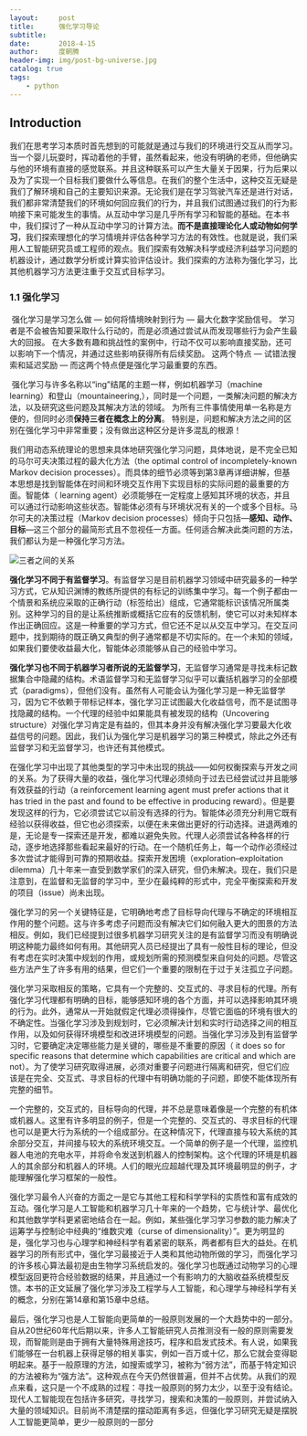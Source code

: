 ```yaml
---
layout:     post
title:      强化学习导论
subtitle:   
date:       2018-4-15
author:     度朝腾
header-img: img/post-bg-universe.jpg
catalog: true
tags:
    - python
---
```


## Introduction

​	我们在思考学习本质时首先想到的可能就是通过与我们的环境进行交互从而学习。当一个婴儿玩耍时，挥动着他的手臂，虽然看起来，他没有明确的老师，但他确实与他的环境有直接的感觉联系。并且这种联系可以产生大量关于因果，行为后果以及为了实现一个目标我们要做什么等信息。在我们的整个生活中，这种交互无疑是我们了解环境和自己的主要知识来源。无论我们是在学习驾驶汽车还是进行对话，我们都非常清楚我们的环境如何回应我们的行为，并且我们试图通过我们的行为影响接下来可能发生的事情。从互动中学习是几乎所有学习和智能的基础。在本书中，我们探讨了一种从互动中学习的计算方法。**而不是直接理论化人或动物如何学习**，我们探索理想化的学习情境并评估各种学习方法的有效性。也就是说，我们采用人工智能研究员或工程师的观点。我们探索有效解决科学或经济利益学习问题的机器设计，通过数学分析或计算实验评估设计。我们探索的方法称为强化学习，比其他机器学习方法更注重于交互式目标学习。



### 1.1 强化学习

​	强化学习是学习怎么做 — 如何将情境映射到行为 — 最大化数字奖励信号。 学习者是不会被告知要采取什么行动的，而是必须通过尝试从而发现哪些行为会产生最大的回报。 在大多数有趣和挑战性的案例中，行动不仅可以影响直接奖励，还可以影响下一个情况，并通过这些影响获得所有后续奖励。 这两个特点 — 试错法搜索和延迟奖励 — 而这两个特点便是强化学习最重要的东西。

​	强化学习与许多名称以“ing”结尾的主题一样，例如机器学习（machine learning）和登山（mountaineering,），同时是一个问题，一类解决问题的解决方法，以及研究这些问题及其解决方法的领域。 为所有三件事情使用单一名称是方便的，但同时必须**保持三者在概念上的分离**。 特别是，问题和解决方法之间的区别在强化学习中非常重要；没有做出这种区分是许多混乱的根源！

​	我们用动态系统理论的思想来具体地研究强化学习问题，具体地说，是不完全已知的马尔可夫决策过程的最大化方法（the optimal control of incompletely-known Markov decision processes）。而具体的细节必须等到第3章再详细讲解，但基本思想是找到智能体在时间和环境交互作用下实现目标的实际问题的最重要的方面。智能体（ learning agent）必须能够在一定程度上感知其环境的状态，并且可以通过行动影响这些状态。智能体必须有与环境状况有关的一个或多个目标。马尔可夫的决策过程（Markov decision processes）倾向于只包括—**感知、动作、目标**—这三个部分的最简形式且不忽视任一方面。任何适合解决此类问题的方法，我们都认为是一种强化学习方法。

![三者之间的关系](https://pic2.zhimg.com/v2-2f2b4f460b5490102c6901c9350895f7_r.jpg)

​    **强化学习不同于有监督学习**。有监督学习是目前机器学习领域中研究最多的一种学习方式，它从知识渊博的教练所提供的有标记的训练集中学习。每一个例子都由一个情景和系统应采取的正确行动（标签给出）组成，它通常能标识该情况所属类别。这种学习的目的是让系统推断或概括它应有的反馈机制，使它可以对未知样本作出正确回应。这是一种重要的学习方式，但它还不足以从交互中学习。在交互问题中，找到期待的既正确又典型的例子通常都是不切实际的。在一个未知的领域，如果我们要使收益最大化，智能体必须能够从自己的经验中学习。

​    **强化学习也不同于机器学习者所说的无监督学习**，无监督学习通常是寻找未标记数据集合中隐藏的结构。术语监督学习和无监督学习似乎可以囊括机器学习的全部模式（paradigms），但他们没有。虽然有人可能会认为强化学习是一种无监督学习，因为它不依赖于带标记样本，强化学习正试图最大化收益信号，而不是试图寻找隐藏的结构。一个代理的经验中如果能具有被发现的结构（Uncovering structure）对强化学习肯定是有益的，但其本身并没有解决强化学习要最大化收益信号的问题。因此，我们认为强化学习是机器学习的第三种模式，除此之外还有监督学习和无监督学习，也许还有其他模式。

​    在强化学习中出现了其他类型的学习中未出现的挑战——如何权衡探索与开发之间的关系。为了获得大量的收益，强化学习代理必须倾向于过去已经尝试过并且能够有效获益的行动（a reinforcement learning agent must prefer actions that it has tried in the past and found to be effective in producing reward）。但是要发现这样的行为，它必须尝试它以前没有选择的行为。智能体必须充分利用它既有经验以获得收益，但它也必须探索，以便在未来做出更好的行动选择。进退两难的是，无论是专一探索还是开发，都难以避免失败。代理人必须尝试各种各样的行动，逐步地选择那些看起来最好的行动。在一个随机任务上，每一个动作必须经过多次尝试才能得到可靠的预期收益。探索开发困境（exploration–exploitation dilemma）几十年来一直受到数学家们的深入研究，但仍未解决。现在，我们只是注意到，在监督和无监督的学习中，至少在最纯粹的形式中，完全平衡探索和开发的项目（issue）尚未出现。

​    强化学习的另一个关键特征是，它明确地考虑了目标导向代理与不确定的环境相互作用的整个问题。这与许多考虑子问题而没有解决它们如何融入更大的图景的方法相反。例如，我们已经提到过很多机器学习研究关注的是有监督学习而没有明确说明这种能力最终如何有用。其他研究人员已经提出了具有一般性目标的理论，但没有考虑在实时决策中规划的作用，或规划所需的预测模型来自何处的问题。尽管这些方法产生了许多有用的结果，但它们一个重要的限制在于过于关注孤立子问题。

​    强化学习采取相反的策略，它具有一个完整的、交互式的、寻求目标的代理。所有强化学习代理都有明确的目标，能够感知环境的各个方面，并可以选择影响其环境的行为。此外，通常从一开始就假定代理必须得操作，尽管它面临的环境有很大的不确定性。当强化学习涉及到规划时，它必须解决计划和实时行动选择之间的相互作用，以及如何获得环境模型和改进环境模型的问题。当强化学习涉及到有监督学习时，它要确定决定哪些能力是关键的，哪些是不重要的原因（ it does so for specific reasons that determine which capabilities are critical and which are not）。为了使学习研究取得进展，必须对重要子问题进行隔离和研究，但它们应该是在完全、交互式、寻求目标的代理中有明确功能的子问题，即使不能体现所有完整的细节。

​    一个完整的，交互式的，目标导向的代理，并不总是意味着像是一个完整的有机体或机器人。这里有许多明显的例子，但是一个完整的、交互式的、寻求目标的代理也可以是更大行为系统的一个组成部分。在这种情况下，代理直接与较大系统的其余部分交互，并间接与较大的系统环境交互。一个简单的例子是一个代理，监控机器人电池的充电水平，并将命令发送到机器人的控制架构。这个代理的环境是机器人的其余部分和机器人的环境。人们的眼光应超越代理及其环境最明显的例子，才能理解强化学习框架的一般性。

​    强化学习最令人兴奋的方面之一是它与其他工程和科学学科的实质性和富有成效的互动。强化学习是人工智能和机器学习几十年来的一个趋势，它与统计学、最优化和其他数学学科更紧密地结合在一起。例如，某些强化学习学习参数的能力解决了运筹学与控制论中经典的“维数灾难（curse of dimensionality）”。更为明显的是，强化学习也与心理学和神经科学有着紧密的联系，两者都有巨大的益处。在机器学习的所有形式中，强化学习最接近于人类和其他动物所做的学习，而强化学习的许多核心算法最初是由生物学习系统启发的。强化学习也既通过动物学习的心理模型返回更符合经验数据的结果，并且通过一个有影响力的大脑收益系统模型反馈。本书的正文延展了强化学习涉及工程学与人工智能，和心理学与神经科学有关的概念，分别在第14章和第15章中总结。

​    最后，强化学习也是人工智能向更简单的一般原则发展的一个大趋势中的一部分。自从20世纪60年代后期以来，许多人工智能研究人员推测没有一般的原则需要发现，而智能则是由于拥有大量特殊用途技巧，程序和启发式技术。有人说，如果我们能够在一台机器上获得足够的相关事实，例如一百万或十亿，那么它就会变得聪明起来。基于一般原理的方法，如搜索或学习，被称为“弱方法”，而基于特定知识的方法被称为“强方法”。这种观点在今天仍然很普遍，但并不占优势。从我们的观点来看，这只是一个不成熟的过程：寻找一般原则的努力太少，以至于没有结论。现代人工智能现在包括许多研究，寻找学习，搜索和决策的一般原则，并尝试纳入大量的领域知识。目前尚不清楚摆的摆动距离有多远，但强化学习研究无疑是摆脱人工智能更简单，更少一般原则的一部分